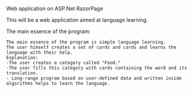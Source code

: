 Web application on ASP.Net RazorPage

This will be a web application aimed at language learning.

The main essence of the program:
    
    The main essence of the program is simple language learning.
    The user himself creates a set of cards and cards and learns the language with their help.
    Explanation:
    -The user creates a category called "Food."
    -The user fills this category with cards containing the word and its translation.
    - Long-range program based on user-defined data and written inside algorithms helps to learn the language.
